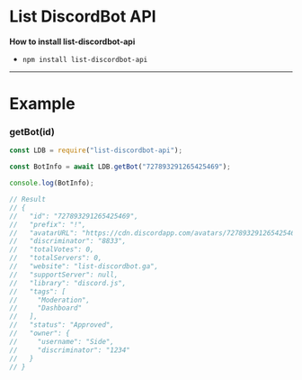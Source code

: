 # List DiscordBot API

**How to install list-discordbot-api**
+ ```npm install list-discordbot-api```

---

# Example
### getBot(id)
```js
const LDB = require("list-discordbot-api");

const BotInfo = await LDB.getBot("727893291265425469");

console.log(BotInfo);

// Result
// {
//   "id": "727893291265425469",
//   "prefix": "!",
//   "avatarURL": "https://cdn.discordapp.com/avatars/727893291265425469/ca1f37e4d0d02e410eff60851e59a2c5.webp",
//   "discriminator": "8833",
//   "totalVotes": 0,
//   "totalServers": 0,
//   "website": "list-discordbot.ga",
//   "supportServer": null,
//   "library": "discord.js",
//   "tags": [
//     "Moderation",
//     "Dashboard"
//   ],
//   "status": "Approved",
//   "owner": {
//     "username": "Side",
//     "discriminator": "1234"
//   }
// }

```
